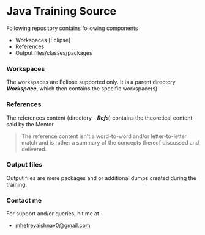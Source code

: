 # Java Training Source

Following repository contains following components

- Workspaces [Eclipse]
- References
- Output files/classes/packages

### Workspaces

The workspaces are Eclipse supported only. It is a parent directory ***Workspace***, which then contains the specific workspace(s).

### References

The references content (directory - ***Refs***) contains the theoretical content said by the Mentor. 

> The reference content isn't a word-to-word and/or letter-to-letter match and is rather a summary of the concepts thereof discussed and delivered.

### Output files

Output files are mere packages and or additional dumps created during the training.

### Contact me

For support and/or queries, hit me at - 
 - mhetrevaishnav0@gmail.com